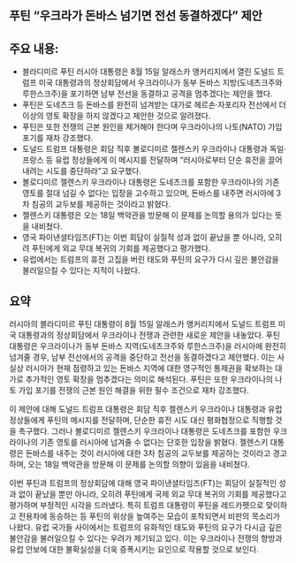 ## 푸틴 “우크라가 돈바스 넘기면 전선 동결하겠다” 제안

## 주요 내용:
*   블라디미르 푸틴 러시아 대통령은 8월 15일 알래스카 앵커리지에서 열린 도널드 트럼프 미국 대통령과의 정상회담에서 우크라이나가 동부 돈바스 지방(도네츠크주와 루한스크주)을 포기하면 남부 전선을 동결하고 공격을 멈추겠다는 제안을 했다.
*   푸틴은 도네츠크 등 돈바스를 완전히 넘겨받는 대가로 헤르손·자포리자 전선에서 더 이상의 영토 확장을 하지 않겠다고 제안한 것으로 알려졌다.
*   푸틴은 또한 전쟁의 근본 원인을 제거해야 한다며 우크라이나의 나토(NATO) 가입 포기를 재차 강조했다.
*   도널드 트럼프 대통령은 회담 직후 볼로디미르 젤렌스키 우크라이나 대통령과 독일·프랑스 등 유럽 정상들에게 이 메시지를 전달하며 “러시아로부터 단순 휴전을 끌어내려는 시도를 중단하라”고 요구했다.
*   볼로디미르 젤렌스키 우크라이나 대통령은 도네츠크를 포함한 우크라이나의 기존 영토를 절대 넘길 수 없다는 입장을 고수하고 있으며, 돈바스를 내주면 러시아에 3차 침공의 교두보를 제공하는 것이라고 밝혔다.
*   젤렌스키 대통령은 오는 18일 백악관을 방문해 이 문제를 논의할 용의가 있다는 뜻을 내비쳤다.
*   영국 파이낸셜타임즈(FT)는 이번 회담이 실질적 성과 없이 끝났을 뿐 아니라, 오히려 푸틴에게 외교 무대 복귀의 기회를 제공했다고 평가했다.
*   유럽에서는 트럼프의 휴전 고집을 버린 태도와 푸틴의 요구가 다시 깊은 불안감을 불러일으킬 수 있다는 지적이 나왔다.

## 요약
러시아의 블라디미르 푸틴 대통령이 8월 15일 알래스카 앵커리지에서 도널드 트럼프 미국 대통령과의 정상회담에서 우크라이나 전쟁과 관련한 새로운 제안을 내놓았다. 푸틴 대통령은 우크라이나가 동부 돈바스 지역(도네츠크주와 루한스크주)을 러시아에 완전히 넘겨줄 경우, 남부 전선에서의 공격을 중단하고 전선을 동결하겠다고 제안했다. 이는 사실상 러시아가 현재 점령하고 있는 돈바스 지역에 대한 영구적인 통제권을 확보하는 대가로 추가적인 영토 확장을 멈추겠다는 의미로 해석된다. 푸틴은 또한 우크라이나의 나토 가입 포기를 전쟁의 근본 원인 해결을 위한 필수 조건으로 재차 강조했다.

이 제안에 대해 도널드 트럼프 대통령은 회담 직후 젤렌스키 우크라이나 대통령과 유럽 정상들에게 푸틴의 메시지를 전달하며, 단순한 휴전 시도 대신 평화협정으로 직행할 것을 촉구했다. 그러나 볼로디미르 젤렌스키 우크라이나 대통령은 도네츠크를 포함한 우크라이나의 기존 영토를 러시아에 넘겨줄 수 없다는 단호한 입장을 밝혔다. 젤렌스키 대통령은 돈바스를 내주는 것이 러시아에 대한 3차 침공의 교두보를 제공하는 것이라고 경고하며, 오는 18일 백악관을 방문해 이 문제를 논의할 의향이 있음을 내비쳤다.

이번 푸틴과 트럼프의 정상회담에 대해 영국 파이낸셜타임즈(FT)는 회담이 실질적인 성과 없이 끝났을 뿐만 아니라, 오히려 푸틴에게 국제 외교 무대 복귀의 기회를 제공했다고 평가하며 부정적인 시각을 드러냈다. 특히 트럼프 대통령이 푸틴을 레드카펫으로 맞이하고 전용차에 동승하는 등 푸틴의 위상을 높여주는 모습이 포착되면서 비판의 목소리가 나왔다. 유럽 국가들 사이에서는 트럼프의 유화적인 태도와 푸틴의 요구가 다시금 깊은 불안감을 불러일으킬 수 있다는 우려가 제기되고 있다. 이는 우크라이나 전쟁의 향방과 유럽 안보에 대한 불확실성을 더욱 증폭시키는 요인으로 작용할 것으로 보인다.